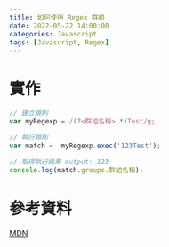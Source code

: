 ```yaml
---
title: 如何使用 Regex 群組
date: 2022-05-22 14:00:00
categories: Javascript
tags: [Javascript, Regex]
---
```


# 實作

```javascript
// 建立規則
var myRegexp = /(?<群組名稱>.*)Test/g;

// 執行規則
var match =  myRegexp.exec('123Test');

// 取得執行結果 output: 123
console.log(match.groups.群組名稱);
```

<!--more-->

# 參考資料
[MDN](https://developer.mozilla.org/en-US/docs/Web/JavaScript/Guide/Regular_Expressions/Groups_and_Ranges)